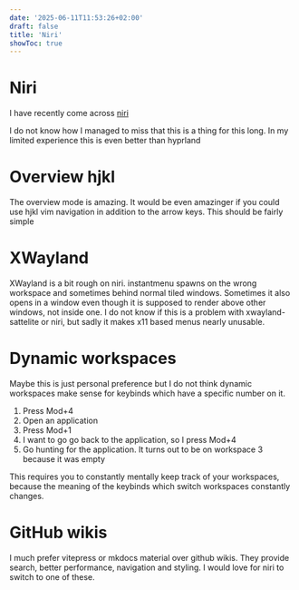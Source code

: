 ```yaml
---
date: '2025-06-11T11:53:26+02:00'
draft: false
title: 'Niri'
showToc: true
---
```


# Niri

I have recently come across [niri](https://github.com/YaLTeR/niri)

I do not know how I managed to miss that this is a thing for this long. 
In my limited experience this is even better than hyprland

# Overview hjkl

The overview mode is amazing. It would be even amazinger if you could use hjkl
vim navigation in addition to the arrow keys. This should be fairly simple

# XWayland

XWayland is a bit rough on niri. instantmenu spawns on the wrong workspace and
sometimes behind normal tiled windows. Sometimes it also opens in a window even
though it is supposed to render above other windows, not inside one. I do not
know if this is a problem with xwayland-sattelite or niri, but sadly it makes
x11 based menus nearly unusable.

# Dynamic workspaces

Maybe this is just personal preference but I do not think dynamic workspaces
make sense for keybinds which have a specific number on it.

1. Press Mod+4
2. Open an application
3. Press Mod+1
4. I want to go go back to the application, so I press Mod+4
5. Go hunting for the application. It turns out to be on workspace 3 because it was empty

This requires you to constantly mentally keep track of your workspaces, because
the meaning of the keybinds which switch workspaces constantly changes.

# GitHub wikis

I much prefer vitepress or mkdocs material over github wikis.
They provide search, better performance, navigation and styling. 
I would love for niri to switch to one of these. 

